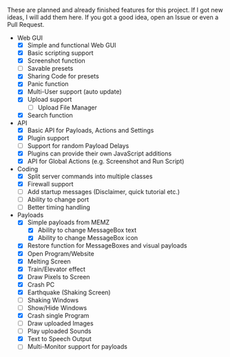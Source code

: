 These are planned and already finished features for this project.
If I got new ideas, I will add them here. If you got a good idea, open an Issue or even a Pull Request.

 - Web GUI
	- [x] Simple and functional Web GUI
	- [x] Basic scripting support
	- [x] Screenshot function
	- [ ] Savable presets
	- [x] Sharing Code for presets
	- [x] Panic function
	- [x] Multi-User support (auto update)
	- [x] Upload support
		- [ ] Upload File Manager
	- [x] Search function
 - API
	- [x] Basic API for Payloads, Actions and Settings
	- [x] Plugin support
	- [ ] Support for random Payload Delays
	- [x] Plugins can provide their own JavaScript additions
	- [x] API for Global Actions (e.g. Screenshot and Run Script)
 - Coding
	- [x] Split server commands into multiple classes
	- [x] Firewall support
	- [ ] Add startup messages (Disclaimer, quick tutorial etc.)
	- [ ] Ability to change port
	- [ ] Better timing handling
 - Payloads
	- [x] Simple payloads from MEMZ
		- [x] Ability to change MessageBox text
		- [x] Ability to change MessageBox icon
	- [x] Restore function for MessageBoxes and visual payloads
	- [x] Open Program/Website
	- [x] Melting Screen
	- [x] Train/Elevator effect
	- [x] Draw Pixels to Screen
	- [x] Crash PC
	- [x] Earthquake (Shaking Screen)
	- [ ] Shaking Windows
	- [ ] Show/Hide Windows
	- [x] Crash single Program
	- [ ] Draw uploaded Images
	- [ ] Play uploaded Sounds
	- [x] Text to Speech Output
	- [ ] Multi-Monitor support for payloads
